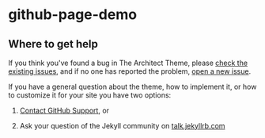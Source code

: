 # github-page-demo
## Where to get help

If you think you've found a bug in The Architect Theme, please [check the existing issues](https://github.com/pages-themes/architect/issues), and if no one has reported the problem, [open a new issue](https://github.com/pages-themes/architect/issues/new).

If you have a general question about the theme, how to implement it, or how to customize it for your site  you have two options:

1. [Contact GitHub Support](https://github.com/contact?form%5Bsubject%5D=GitHub%20Pages%20theme%20pages-themes/architect), or

2. Ask your question of the Jekyll community on [talk.jekyllrb.com](https://talk.jekyllrb.com/)

